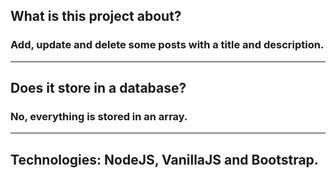 ## What is this project about?
### Add, update and delete some posts with a title and description.

---

## Does it store in a database?
### No, everything is stored in an array.

---

## Technologies: NodeJS, VanillaJS and Bootstrap.